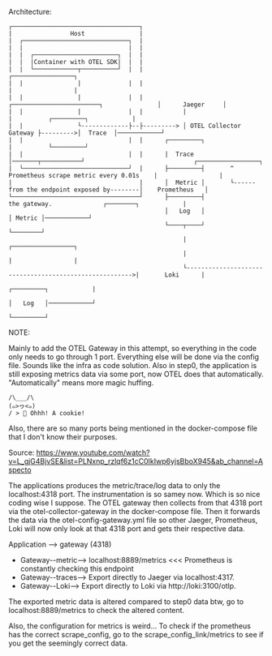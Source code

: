 Architecture:
```
┌───────────────────────────────────┐
|                Host               |
|  ┌─────────────────────────────┐  |
|  |                             |  |
|  |  ┌───────────────────────┐  |  |
|  |  |Container with OTEL SDK|  |  |                                               
|  |  └────────────┬──────────┘  |  |                                                    ┌─────────────────┐
|  |               |             |  |                                                    |                 |
|  |               |             |  |           ┌────────────────────────┐               │      Jaeger     │
|  |               |             |  |           |                        |          ┌─────────┐            |
|  |               └-------------├--├---------> │ OTEL Collector Gateway ├--------->│  Trace  │────────────┘
|  |                             |  |      ┌─────────┐                   |          └─────────┘
|  |                             |  |      |  Trace  │───────┬───────────┘                              ┌─────────────────┐
|  └─────────────────────────────┘  |      ├─────────┤       ^  Prometheus scrape metric every 0.01s    |                 |
|                                   |      │  Metric │       └------from the endpoint exposed by--------│    Prometheus   │
└───────────────────────────────────┘      ├─────────┤                    the gateway.              ┌────────┐            |
                                           │   Log   │                                              │ Metric │────────────┘
                                           └────┬────┘                                              └────────┘
                                                |                                                        ┌─────────────────┐
                                                |                                                        |                 |
                                                └------------------------------------------------------->|       Loki      |
                                                                                                    ┌─────────┐            |
                                                                                                    │   Log   │────────────┘
                                                                                                    └─────────┘
```

NOTE:

Mainly to add the OTEL Gateway in this attempt, so everything in the code only needs to go through 1 port. Everything else will be done via the config file. Sounds like the infra as code solution. Also in step0, the application is still exposing metrics data via some port, now OTEL does that automatically. "Automatically" means more magic huffing.
```
/\___/\
(๑>ヮ<๑) 
/ > 🍪 Ohhh! A cookie!
```

Also, there are so many ports being mentioned in the docker-compose file that I don't know their purposes.

Source: https://www.youtube.com/watch?v=L_gjG4BjvSE&list=PLNxnp_rzlqf6z1cC0IkIwp6yjsBboX945&ab_channel=Aspecto

The applications produces the metric/trace/log data to only the localhost:4318 port. The instrumentation is so samey now. Which is so nice coding wise I suppose.
The OTEL gateway then collects from that 4318 port via the otel-collector-gateway in the docker-compose file. Then it forwards the data via the otel-config-gateway.yml file so other Jaeger, Prometheus, Loki will now only look at that 4318 port and gets their respective data.

Application --> gateway (4318)
- Gateway--metric--> localhost:8889/metrics <<< Prometheus is constantly checking this endpoint
- Gateway--traces--> Export directly to Jaeger via localhost:4317.
- Gateway--Loki--> Export directly to Loki via http://loki:3100/otlp.

The exported metric data is altered compared to step0 data btw, go to localhost:8889/metrics to check the altered content.

Also, the configuration for metrics is weird... To check if the prometheus has the correct scrape_config, go to the scrape_config_link/metrics to see if you get the seemingly correct data.
